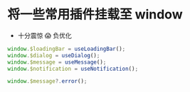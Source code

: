 <!--
 * @Desc:
 * @Author: 曾茹菁
 * @Date: 2022-08-02 17:47:21
 * @LastEditors: 曾茹菁
 * @LastEditTime: 2022-08-02 17:48:32
-->

# 将一些常用插件挂载至 window

- 十分震惊 😱 负优化

```js
window.$loadingBar = useLoadingBar();
window.$dialog = useDialog();
window.$message = useMessage();
window.$notification = useNotification();

window.$message?.error();
```
